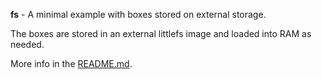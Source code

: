 **fs** - A minimal example with boxes stored on external storage.

The boxes are stored in an external littlefs image and loaded into RAM
as needed.

More info in the [README.md](/README.md).
